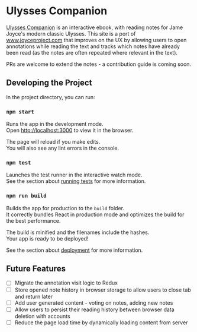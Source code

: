 # Ulysses Companion

[Ulysses Companion](https://camin.xyz/ulysses-companion) is an interactive ebook, with reading notes for Jame Joyce's modern classic Ulysses. This site is a port of www.joyceproject.com that improves on the UX by allowing users to open annotations while reading the text and tracks which notes have already been read (as the notes are often repeated where relevant in the text).

PRs are welcome to extend the notes - a contribution guide is coming soon.

## Developing the Project

In the project directory, you can run:

### `npm start`

Runs the app in the development mode.\
Open [http://localhost:3000](http://localhost:3000) to view it in the browser.

The page will reload if you make edits.\
You will also see any lint errors in the console.

### `npm test`

Launches the test runner in the interactive watch mode.\
See the section about [running tests](https://facebook.github.io/create-react-app/docs/running-tests) for more information.

### `npm run build`

Builds the app for production to the `build` folder.\
It correctly bundles React in production mode and optimizes the build for the best performance.

The build is minified and the filenames include the hashes.\
Your app is ready to be deployed!

See the section about [deployment](https://facebook.github.io/create-react-app/docs/deployment) for more information.

## Future Features
- [ ] Migrate the annotation visit logic to Redux
- [ ] Store opened note history in browser storage to allow users to close tab and return later
- [ ] Add user generated content - voting on notes, adding new notes
- [ ] Allow users to persist their reading history between browser data deletion with accounts
- [ ] Reduce the page load time by dynamically loading content from server
